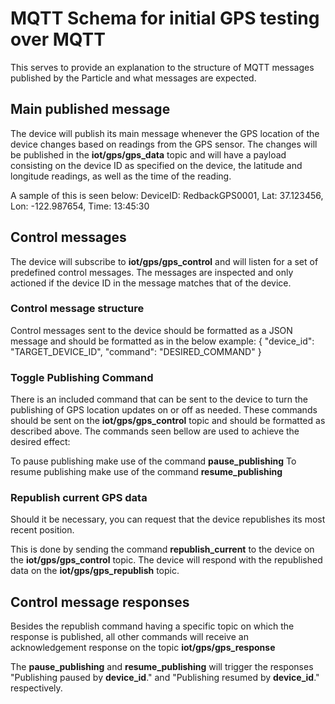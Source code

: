 # MQTT Schema for initial GPS testing over MQTT

This serves to provide an explanation to the structure of MQTT messages published by the Particle and what messages are expected.

## Main published message

The device will publish its main message whenever the GPS location of the device changes based on readings from the GPS sensor.
The changes will be published in the **iot/gps/gps_data** topic and will have a payload consisting on the device ID as specified on the device, the latitude and longitude readings, as well as the time of the reading.

A sample of this is seen below:
DeviceID: RedbackGPS0001, Lat: 37.123456, Lon: -122.987654, Time: 13:45:30

## Control messages

The device will subscribe to **iot/gps/gps_control** and will listen for a set of predefined control messages. The messages are inspected and only actioned if the device ID in the message matches that of the device.

### Control message structure

Control messages sent to the device should be formatted as a JSON message and should be formatted as in the below example:
{
  "device_id": "TARGET_DEVICE_ID",
  "command": "DESIRED_COMMAND"
}

### Toggle Publishing Command

There is an included command that can be sent to the device to turn the publishing of GPS location updates on or off as needed. These commands should be sent on the **iot/gps/gps_control** topic and should be formatted as described above. The commands seen bellow are used to achieve the desired effect:

To pause publishing make use of the command **pause_publishing**
To resume publishing make use of the command **resume_publishing**

### Republish current GPS data

Should it be necessary, you can request that the device republishes its most recent position.

This is done by sending the command **republish_current** to the device on the **iot/gps/gps_control** topic. The device will respond with the republished data on the **iot/gps/gps_republish** topic.

## Control message responses

Besides the republish command having a specific topic on which the response is published, all other commands will receive an acknowledgement response on the topic **iot/gps/gps_response**

The **pause_publishing** and **resume_publishing** will trigger the responses "Publishing paused by **device_id**." and "Publishing resumed by **device_id**." respectively.
